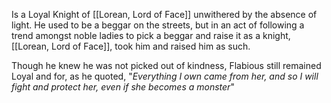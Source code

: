 Is a Loyal Knight of [[Lorean, Lord of Face]] unwithered by the absence of light. He used to be a beggar on the streets, but in an act of following a trend amongst noble ladies to pick a beggar and raise it as a knight, [[Lorean, Lord of Face]], took him and raised him as such.

Though he knew he was not picked out of kindness, Flabious still remained Loyal and for, as he quoted, "*Everything I own came from her, and so I will fight and protect her, even if she becomes a monster*"

